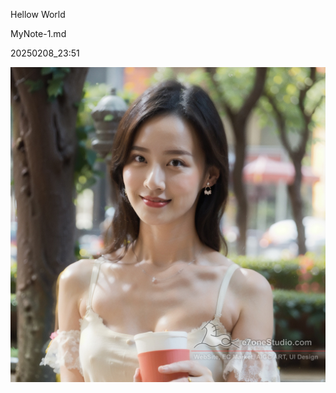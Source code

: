 Hellow World

MyNote-1.md

20250208_23:51

<img src="(FilesShare)20240905_AIGC_SD_MyLora_DozhaiGirl_00284.jpg">
